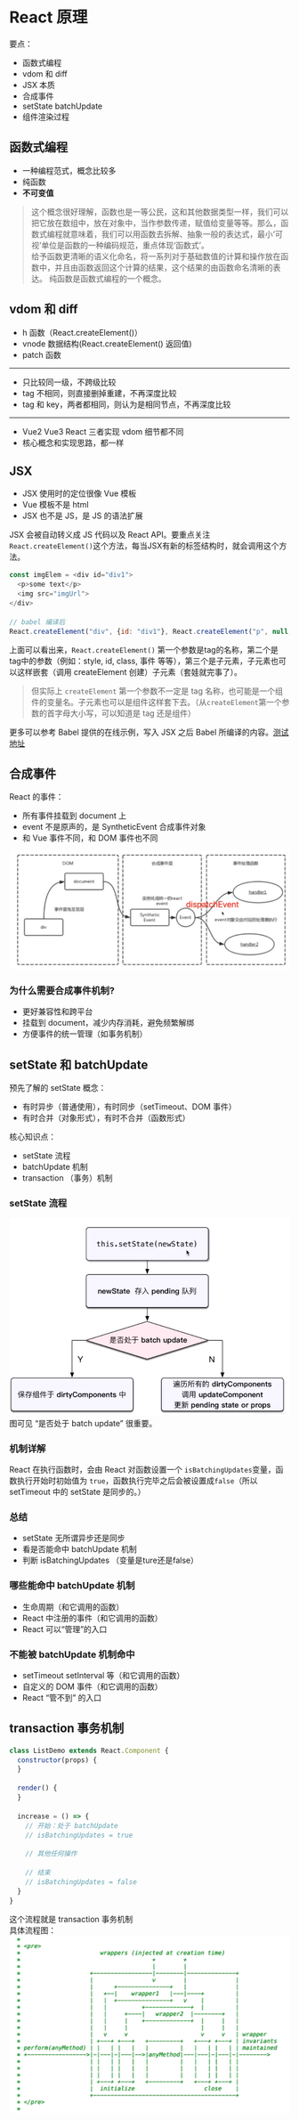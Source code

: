 # React 原理
要点：
- 函数式编程
- vdom 和 diff
- JSX 本质
- 合成事件
- setState batchUpdate
- 组件渲染过程

## 函数式编程
- 一种编程范式，概念比较多
- 纯函数
- **不可变值**

> 这个概念很好理解，函数也是一等公民，这和其他数据类型一样，我们可以把它放在数组中，放在对象中，当作参数传递，赋值给变量等等。那么，函数式编程就意味着，我们可以用函数去拆解、抽象一般的表达式，最小‘可视’单位是函数的一种编码规范，重点体现‘函数式’。  
> 给予函数更清晰的语义化命名，将一系列对于基础数值的计算和操作放在函数中，并且由函数返回这个计算的结果，这个结果的由函数命名清晰的表达。
> 纯函数是函数式编程的一个概念。

## vdom 和 diff
- h 函数（React.createElement()）
- vnode 数据结构(React.createElement() 返回值)
- patch 函数
---
- 只比较同一级，不跨级比较
- tag 不相同，则直接删掉重建，不再深度比较
- tag 和 key，两者都相同，则认为是相同节点，不再深度比较
---
- Vue2 Vue3 React 三者实现 vdom 细节都不同
- 核心概念和实现思路，都一样

## JSX
- JSX 使用时的定位很像 Vue 模板
- Vue 模板不是 html
- JSX 也不是 JS，是 JS 的语法扩展  

JSX 会被自动转义成 JS 代码以及 React API。要重点关注`React.createElement()`这个方法，每当JSX有新的标签结构时，就会调用这个方法。
```javascript
const imgElem = <div id="div1">
  <p>some text</p>
  <img src="imgUrl">
</div>

// babel 编译后
React.createElement("div", {id: "div1"}, React.createElement("p", null, "some text"), React.createElement("img", {src: imgUrl}))
```
上面可以看出来，`React.createElement()` 第一个参数是tag的名称，第二个是tag中的参数（例如：style, id, class, 事件 等等），第三个是子元素，子元素也可以这样嵌套（调用 createElement 创建）子元素（套娃就完事了）。  
> 但实际上 `createElement` 第一个参数不一定是 tag 名称，也可能是一个组件的变量名。子元素也可以是组件这样套下去。（从`createElement`第一个参数的首字母大小写，可以知道是 tag 还是组件）

更多可以参考 Babel 提供的在线示例，写入 JSX 之后 Babel 所编译的内容。[测试地址](https://www.babeljs.cn/)


## 合成事件
React 的事件：
- 所有事件挂载到 document 上
- event 不是原声的，是 SyntheticEvent 合成事件对象
- 和 Vue 事件不同，和 DOM 事件也不同  

![](./images/event.png)

### 为什么需要合成事件机制?
- 更好兼容性和跨平台
- 挂载到 document，减少内存消耗，避免频繁解绑
- 方便事件的统一管理（如事务机制）

## setState 和 batchUpdate
预先了解的 setState 概念：
- 有时异步（普通使用），有时同步（setTimeout、DOM 事件）
- 有时合并（对象形式），有时不合并（函数形式）  

核心知识点：
- setState 流程
- batchUpdate 机制
- transaction （事务）机制

### setState 流程
![](./images/setState.png)
图可见 “是否处于 batch update” 很重要。

### 机制详解
React 在执行函数时，会由 React 对函数设置一个 `isBatchingUpdates`变量，函数执行开始时初始值为 `true`，函数执行完毕之后会被设置成`false`（所以setTimeout 中的 setState 是同步的。）

### 总结
- setState 无所谓异步还是同步
- 看是否能命中 batchUpdate 机制
- 判断 isBatchingUpdates （变量是ture还是false）

### 哪些能命中 batchUpdate 机制
- 生命周期（和它调用的函数）
- React 中注册的事件（和它调用的函数）
- React 可以“管理”的入口

### 不能被 batchUpdate 机制命中
- setTimeout setInterval 等（和它调用的函数）
- 自定义的 DOM 事件（和它调用的函数）
- React “管不到” 的入口

## transaction 事务机制
```javascript
class ListDemo extends React.Component {
  constructor(props) {
  }
  
  render() {
  }

  increase = () => {
    // 开始：处于 batchUpdate
    // isBatchingUpdates = true
    
    // 其他任何操作

    // 结束
    // isBatchingUpdates = false
  }
}
```
这个流程就是 transaction 事务机制  
具体流程图：  
![](./images/transaction.png)
